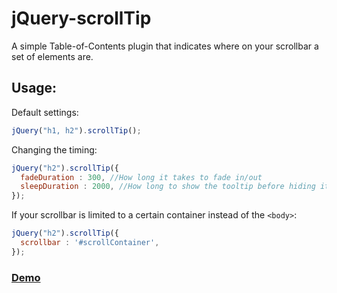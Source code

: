 jQuery-scrollTip
================

A simple Table-of-Contents plugin that indicates where on your scrollbar a set of elements are.

Usage:
--

Default settings:
```javascript
jQuery("h1, h2").scrollTip();
```

Changing the timing:
```javascript
jQuery("h2").scrollTip({
  fadeDuration : 300, //How long it takes to fade in/out
  sleepDuration : 2000, //How long to show the tooltip before hiding it again
});
```

If your scrollbar is limited to a certain container instead of the `<body>`:
```javascript
jQuery("h2").scrollTip({
  scrollbar : '#scrollContainer',
});
```

### [Demo](http://sleavely.github.io/jQuery-scrollTip/)
